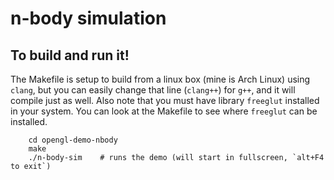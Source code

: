 # n-body simulation


## To build and run it!
The Makefile is setup to build from a linux box (mine is Arch Linux)
 using `clang`, but you can easily change that line (`clang++`) for
 `g++`, and it will compile just as well.  Also note that you must have
library `freeglut` installed in your system.  You can look at the
Makefile to see where `freeglut` can be installed.

``` shell
    cd opengl-demo-nbody
    make
    ./n-body-sim    # runs the demo (will start in fullscreen, `alt+F4 to exit`)
```

